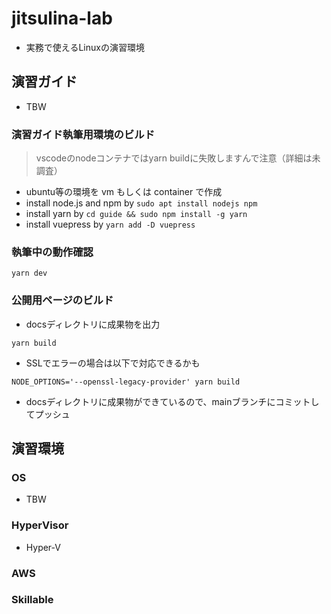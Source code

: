 # jitsulina-lab
- 実務で使えるLinuxの演習環境

## 演習ガイド
- TBW
### 演習ガイド執筆用環境のビルド
> vscodeのnodeコンテナではyarn buildに失敗しますんで注意（詳細は未調査）
- ubuntu等の環境を vm もしくは container で作成
- install node.js and npm by `sudo apt install nodejs npm`
- install yarn  by `cd guide && sudo npm install -g yarn`
- install vuepress by `yarn add -D vuepress`

### 執筆中の動作確認
```
yarn dev
```

### 公開用ページのビルド
- docsディレクトリに成果物を出力
```
yarn build
```

- SSLでエラーの場合は以下で対応できるかも
```
NODE_OPTIONS='--openssl-legacy-provider' yarn build
```
- docsディレクトリに成果物ができているので、mainブランチにコミットしてプッシュ 

## 演習環境
### OS
- TBW
### HyperVisor
- Hyper-V
### AWS

### Skillable
